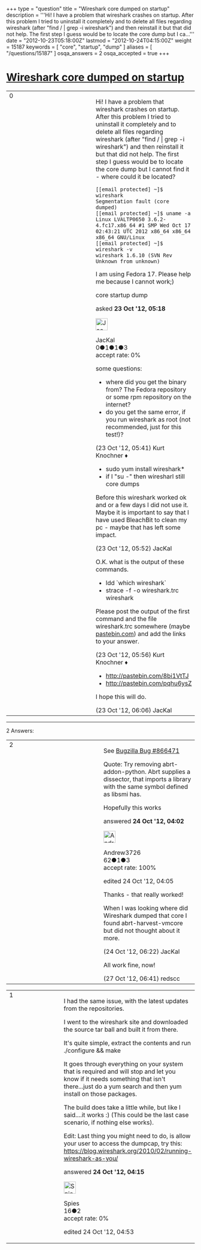 +++
type = "question"
title = "Wireshark core dumped on startup"
description = '''Hi! I have a problem that wireshark crashes on startup. After this problem I tried to uninstall it completely and to delete all files regarding wireshark (after &quot;find / | grep -i wireshark&quot;) and then reinstall it but that did not help. The first step I guess would be to locate the core dump but I ca...'''
date = "2012-10-23T05:18:00Z"
lastmod = "2012-10-24T04:15:00Z"
weight = 15187
keywords = [ "core", "startup", "dump" ]
aliases = [ "/questions/15187" ]
osqa_answers = 2
osqa_accepted = true
+++

<div class="headNormal">

# [Wireshark core dumped on startup](/questions/15187/wireshark-core-dumped-on-startup)

</div>

<div id="main-body">

<div id="askform">

<table id="question-table" style="width:100%;"><colgroup><col style="width: 50%" /><col style="width: 50%" /></colgroup><tbody><tr class="odd"><td style="width: 30px; vertical-align: top"><div class="vote-buttons"><div id="post-15187-score" class="post-score" title="current number of votes">0</div><div id="favorite-count" class="favorite-count"></div></div></td><td><div id="item-right"><div class="question-body"><p>Hi! I have a problem that wireshark crashes on startup. After this problem I tried to uninstall it completely and to delete all files regarding wireshark (after "find / | grep -i wireshark") and then reinstall it but that did not help. The first step I guess would be to locate the core dump but I cannot find it - where could it be located?</p><pre><code>[[email protected] ~]$ wireshark 
Segmentation fault (core dumped)
[[email protected] ~]$ uname -a
Linux LVALTP0650 3.6.2-4.fc17.x86_64 #1 SMP Wed Oct 17 02:43:21 UTC 2012 x86_64 x86_64 x86_64 GNU/Linux
[[email protected] ~]$ wireshark -v
wireshark 1.6.10 (SVN Rev Unknown from unknown)</code></pre><p>I am using Fedora 17. Please help me because I cannot work;)</p></div><div id="question-tags" class="tags-container tags">core startup dump</div><div id="question-controls" class="post-controls"></div><div class="post-update-info-container"><div class="post-update-info post-update-info-user"><p>asked <strong>23 Oct '12, 05:18</strong></p><img src="https://secure.gravatar.com/avatar/bd4e5a8da561e4305bc2a06569e388db?s=32&amp;d=identicon&amp;r=g" class="gravatar" width="32" height="32" alt="JacKal&#39;s gravatar image" /><p>JacKal<br />
<span class="score" title="0 reputation points">0</span><span title="1 badges"><span class="badge1">●</span><span class="badgecount">1</span></span><span title="1 badges"><span class="silver">●</span><span class="badgecount">1</span></span><span title="3 badges"><span class="bronze">●</span><span class="badgecount">3</span></span><br />
<span class="accept_rate" title="Rate of the user&#39;s accepted answers">accept rate:</span> <span title="JacKal has no accepted answers">0%</span></p></div></div><div id="comments-container-15187" class="comments-container"><span id="15189"></span><div id="comment-15189" class="comment"><div id="post-15189-score" class="comment-score"></div><div class="comment-text"><p>some questions:</p><ul><li>where did you get the binary from? The Fedora repository or some rpm repository on the internet?</li><li>do you get the same error, if you run wireshark as root (not recommended, just for this test!)?</li></ul></div><div id="comment-15189-info" class="comment-info"><span class="comment-age">(23 Oct '12, 05:41)</span> Kurt Knochner ♦</div></div><span id="15190"></span><div id="comment-15190" class="comment"><div id="post-15190-score" class="comment-score"></div><div class="comment-text"><ul><li>sudo yum install wireshark*</li><li>if I "su -" then wiresharl still core dumps</li></ul><p>Before this wireshark worked ok and or a few days I did not use it. Maybe it is important to say that I have used BleachBit to clean my pc - maybe that has left some impact.</p></div><div id="comment-15190-info" class="comment-info"><span class="comment-age">(23 Oct '12, 05:52)</span> JacKal</div></div><span id="15192"></span><div id="comment-15192" class="comment"><div id="post-15192-score" class="comment-score"></div><div class="comment-text"><p>O.K. what is the output of these commands.</p><ul><li>ldd `which wireshark`</li><li>strace -f -o wireshark.trc wireshark</li></ul><p>Please post the output of the first command and the file wireshark.trc somewhere (maybe <a href="http://pastebin.com">pastebin.com</a>) and add the links to your answer.</p></div><div id="comment-15192-info" class="comment-info"><span class="comment-age">(23 Oct '12, 05:56)</span> Kurt Knochner ♦</div></div><span id="15193"></span><div id="comment-15193" class="comment"><div id="post-15193-score" class="comment-score"></div><div class="comment-text"><ul><li><a href="http://pastebin.com/8bi1VtTJ">http://pastebin.com/8bi1VtTJ</a></li><li><a href="http://pastebin.com/pqhu6ysZ">http://pastebin.com/pqhu6ysZ</a></li></ul><p>I hope this will do.</p></div><div id="comment-15193-info" class="comment-info"><span class="comment-age">(23 Oct '12, 06:06)</span> JacKal</div></div></div><div id="comment-tools-15187" class="comment-tools"></div><div class="clear"></div><div id="comment-15187-form-container" class="comment-form-container"></div><div class="clear"></div></div></td></tr></tbody></table>

------------------------------------------------------------------------

<div class="tabBar">

<span id="sort-top"></span>

<div class="headQuestions">

2 Answers:

</div>

</div>

<span id="15219"></span>

<div id="answer-container-15219" class="answer accepted-answer">

<table style="width:100%;"><colgroup><col style="width: 50%" /><col style="width: 50%" /></colgroup><tbody><tr class="odd"><td style="width: 30px; vertical-align: top"><div class="vote-buttons"><div id="post-15219-score" class="post-score" title="current number of votes">2</div></div></td><td><div class="item-right"><div class="answer-body"><p>See <a href="https://bugzilla.redhat.com/show_bug.cgi?id=866471">Bugzilla Bug #866471</a></p><p>Quote: Try removing abrt-addon-python. Abrt supplies a dissector, that imports a library with the same symbol defined as libsmi has.</p><p>Hopefully this works</p></div><div class="answer-controls post-controls"></div><div class="post-update-info-container"><div class="post-update-info post-update-info-user"><p>answered <strong>24 Oct '12, 04:02</strong></p><img src="https://secure.gravatar.com/avatar/66f0113757db223d03f69d01d48f54b8?s=32&amp;d=identicon&amp;r=g" class="gravatar" width="32" height="32" alt="Andrew3726&#39;s gravatar image" /><p>Andrew3726<br />
<span class="score" title="62 reputation points">62</span><span title="1 badges"><span class="silver">●</span><span class="badgecount">1</span></span><span title="3 badges"><span class="bronze">●</span><span class="badgecount">3</span></span><br />
<span class="accept_rate" title="Rate of the user&#39;s accepted answers">accept rate:</span> <span title="Andrew3726 has one accepted answer">100%</span></p></div><div class="post-update-info post-update-info-edited"><p>edited 24 Oct '12, 04:05</p></div></div><div id="comments-container-15219" class="comments-container"><span id="15226"></span><div id="comment-15226" class="comment"><div id="post-15226-score" class="comment-score"></div><div class="comment-text"><p>Thanks - that really worked!</p><p>When I was looking where did Wireshark dumped that core I found abrt-harvest-vmcore but did not thought about it more.</p></div><div id="comment-15226-info" class="comment-info"><span class="comment-age">(24 Oct '12, 06:22)</span> JacKal</div></div><span id="15313"></span><div id="comment-15313" class="comment"><div id="post-15313-score" class="comment-score"></div><div class="comment-text"><p>All work fine, now!</p></div><div id="comment-15313-info" class="comment-info"><span class="comment-age">(27 Oct '12, 06:41)</span> redscc</div></div></div><div id="comment-tools-15219" class="comment-tools"></div><div class="clear"></div><div id="comment-15219-form-container" class="comment-form-container"></div><div class="clear"></div></div></td></tr></tbody></table>

</div>

<span id="15220"></span>

<div id="answer-container-15220" class="answer">

<table style="width:100%;"><colgroup><col style="width: 50%" /><col style="width: 50%" /></colgroup><tbody><tr class="odd"><td style="width: 30px; vertical-align: top"><div class="vote-buttons"><div id="post-15220-score" class="post-score" title="current number of votes">1</div></div></td><td><div class="item-right"><div class="answer-body"><p>I had the same issue, with the latest updates from the repositories.</p><p>I went to the wireshark site and downloaded the source tar ball and built it from there.</p><p>It's quite simple, extract the contents and run ./configure &amp;&amp; make</p><p>It goes through everything on your system that is required and will stop and let you know if it needs something that isn't there...just do a yum search and then yum install on those packages.</p><p>The build does take a little while, but like I said....it works :) (This could be the last case scenario, if nothing else works).</p><p>Edit: Last thing you might need to do, is allow your user to access the dumpcap, try this: <a href="https://blog.wireshark.org/2010/02/running-wireshark-as-you/">https://blog.wireshark.org/2010/02/running-wireshark-as-you/</a></p></div><div class="answer-controls post-controls"></div><div class="post-update-info-container"><div class="post-update-info post-update-info-user"><p>answered <strong>24 Oct '12, 04:15</strong></p><img src="https://secure.gravatar.com/avatar/2e43a36f9d3ab34231dbc677d6542ab7?s=32&amp;d=identicon&amp;r=g" class="gravatar" width="32" height="32" alt="Spies&#39;s gravatar image" /><p>Spies<br />
<span class="score" title="16 reputation points">16</span><span title="2 badges"><span class="bronze">●</span><span class="badgecount">2</span></span><br />
<span class="accept_rate" title="Rate of the user&#39;s accepted answers">accept rate:</span> <span title="Spies has no accepted answers">0%</span></p></div><div class="post-update-info post-update-info-edited"><p>edited 24 Oct '12, 04:53</p></div></div><div id="comments-container-15220" class="comments-container"></div><div id="comment-tools-15220" class="comment-tools"></div><div class="clear"></div><div id="comment-15220-form-container" class="comment-form-container"></div><div class="clear"></div></div></td></tr></tbody></table>

</div>

<div class="paginator-container-left">

</div>

</div>

</div>

